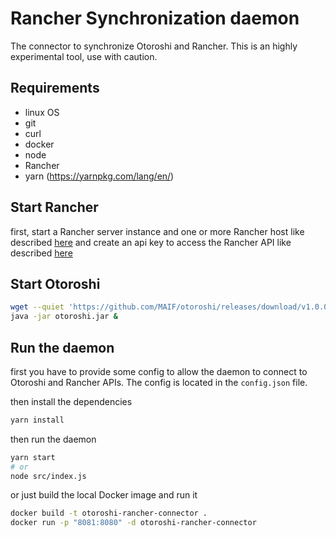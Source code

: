 # Rancher Synchronization daemon

The connector to synchronize Otoroshi and Rancher. This is an highly experimental tool, use with caution.

## Requirements

* linux OS
* git
* curl
* docker
* node
* Rancher
* yarn (https://yarnpkg.com/lang/en/)

## Start Rancher

first, start a Rancher server instance and one or more Rancher host like described [here](http://rancher.com/docs/rancher/v1.6/en/quick-start-guide/)
and create an api key to access the Rancher API like described [here](http://rancher.com/docs/rancher/latest/en/api/v2-beta/)

## Start Otoroshi

```sh
wget --quiet 'https://github.com/MAIF/otoroshi/releases/download/v1.0.0/otoroshi.jar'
java -jar otoroshi.jar &
```

## Run the daemon

first you have to provide some config to allow the daemon to connect to Otoroshi and Rancher APIs. The config is located in the `config.json` file.

then install the dependencies

```sh
yarn install
```

then run the daemon

```sh
yarn start
# or
node src/index.js
```

or just build the local Docker image and run it

```sh
docker build -t otoroshi-rancher-connector .
docker run -p "8081:8080" -d otoroshi-rancher-connector 
```
